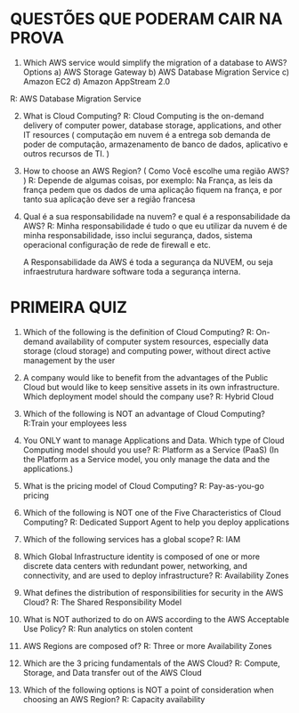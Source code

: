 # QUESTÕES QUE PODERAM CAIR NA PROVA

1. Which AWS service would simplify the migration of a database to AWS?
   Options
   a) AWS Storage Gateway
   b) AWS Database Migration Service
   c) Amazon EC2
   d) Amazon AppStream 2.0

R: AWS Database Migration Service

2. What is Cloud Computing?
   R: Cloud Computing is the on-demand delivery of computer power, database storage, applications, and other IT resources ( computação em nuvem é a entrega sob demanda de poder de computação, armazenamento de banco de dados, aplicativo e outros recursos de TI. )

3. How to choose an AWS Region? ( Como Você escolhe uma região AWS? )
   R: Depende de algumas coisas, por exemplo: Na França, as leis da frança pedem que os dados de uma aplicação fiquem na frança, e por tanto sua aplicação deve ser a região francesa

4. Qual é a sua responsabilidade na nuvem? e qual é a responsabilidade da AWS?
   R: Minha responsabilidade é tudo o que eu utilizar da nuvem é de minha responsabilidade, isso inclui segurança, dados, sistema operacional configuração de rede de firewall e etc.

   A Responsabilidade da AWS é toda a segurança da NUVEM, ou seja infraestrutura hardware software toda a segurança interna.

# PRIMEIRA QUIZ

1. Which of the following is the definition of Cloud Computing?
   R: On-demand availability of computer system resources, especially data storage (cloud storage) and computing power, without direct active management by the user

2. A company would like to benefit from the advantages of the Public Cloud but would like to keep sensitive assets in its own infrastructure. Which deployment model should the company use?
   R: Hybrid Cloud

3. Which of the following is NOT an advantage of Cloud Computing?
   R:Train your employees less

4. You ONLY want to manage Applications and Data. Which type of Cloud Computing model should you use?
   R: Platform as a Service (PaaS)
   (In the Platform as a Service model, you only manage the data and the applications.)

5. What is the pricing model of Cloud Computing?
   R: Pay-as-you-go pricing

6. Which of the following is NOT one of the Five Characteristics of Cloud Computing?
   R: Dedicated Support Agent to help you deploy applications

7. Which of the following services has a global scope?
   R: IAM

8. Which Global Infrastructure identity is composed of one or more discrete data centers with redundant power, networking, and connectivity, and are used to deploy infrastructure?
   R: Availability Zones

9. What defines the distribution of responsibilities for security in the AWS Cloud?
   R: The Shared Responsibility Model

10. What is NOT authorized to do on AWS according to the AWS Acceptable Use Policy?
    R: Run analytics on stolen content

11. AWS Regions are composed of?
    R: Three or more Availability Zones

12. Which are the 3 pricing fundamentals of the AWS Cloud?
    R: Compute, Storage, and Data transfer out of the AWS Cloud

13. Which of the following options is NOT a point of consideration when choosing an AWS Region?
    R: Capacity availability
